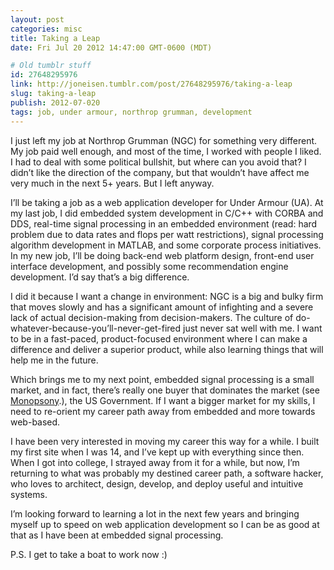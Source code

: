 ```yaml
---
layout: post
categories: misc
title: Taking a Leap
date: Fri Jul 20 2012 14:47:00 GMT-0600 (MDT)

# Old tumblr stuff
id: 27648295976
link: http://joneisen.tumblr.com/post/27648295976/taking-a-leap
slug: taking-a-leap
publish: 2012-07-020
tags: job, under armour, northrop grumman, development
---
```



I just left my job at Northrop Grumman (NGC) for something very
different. My job paid well enough, and most of the time, I worked with
people I liked. I had to deal with some political bullshit, but where
can you avoid that? I didn’t like the direction of the company, but that
wouldn’t have affect me very much in the next 5+ years. But I left
anyway.

I’ll be taking a job as a web application developer for Under Armour
(UA). At my last job, I did embedded system development in C/C++ with
CORBA and DDS, real-time signal processing in an embedded environment
(read: hard problem due to data rates and flops per watt restrictions),
signal processing algorithm development in MATLAB, and some corporate
process initiatives. In my new job, I’ll be doing back-end web platform
design, front-end user interface development, and possibly some
recommendation engine development. I’d say that’s a big difference.

I did it because I want a change in environment: NGC is a big and bulky
firm that moves slowly and has a significant amount of infighting and a
severe lack of actual decision-making from decision-makers. The culture
of do-whatever-because-you’ll-never-get-fired just never sat well with
me. I want to be in a fast-paced, product-focused environment where I
can make a difference and deliver a superior product, while also
learning things that will help me in the future.

Which brings me to my next point, embedded signal processing is a small
market, and in fact, there’s really one buyer that dominates the market
(see [Monopsony](http://en.wikipedia.org/wiki/Monopsony).), the US
Government. If I want a bigger market for my skills, I need to re-orient
my career path away from embedded and more towards web-based.

I have been very interested in moving my career this way for a while. I
built my first site when I was 14, and I’ve kept up with everything
since then. When I got into college, I strayed away from it for a while,
but now, I’m returning to what was probably my destined career path, a
software hacker, who loves to architect, design, develop, and deploy
useful and intuitive systems.

I’m looking forward to learning a lot in the next few years and bringing
myself up to speed on web application development so I can be as good at
that as I have been at embedded signal processing.

P.S. I get to take a boat to work now :)

